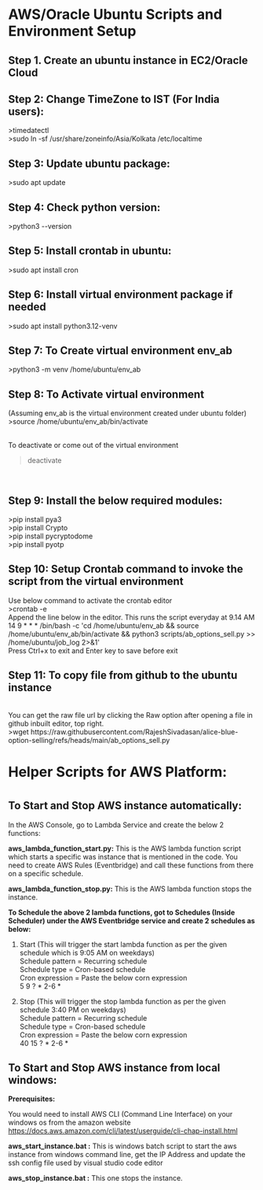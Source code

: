 # AWS/Oracle Ubuntu Scripts and Environment Setup
<h2>Step 1. Create an ubuntu instance in EC2/Oracle Cloud</h2>

<h2>Step 2: Change TimeZone to IST (For India users):</h2>
>timedatectl
<br>>sudo ln -sf /usr/share/zoneinfo/Asia/Kolkata /etc/localtime
<h2>Step 3: Update ubuntu package:</h2>
>sudo apt update
<h2>Step 4: Check python version:</h2>
>python3 --version

<h2>Step 5: Install crontab in ubuntu:</h2>
>sudo apt install cron

<h2>Step 6: Install virtual environment package if needed</h2>
>sudo apt install python3.12-venv

<h2>Step 7: To Create virtual environment env_ab</h2>
>python3 -m venv /home/ubuntu/env_ab

<h2>Step 8: To Activate virtual environment</h2> (Assuming env_ab is the virtual environment created under ubuntu folder)<br>
>source /home/ubuntu/env_ab/bin/activate

<br>To deactivate or come out of the virtual environment<br>
>deactivate
<br>
<h2>Step 9: Install the below required modules: </h2>
>pip install pya3<br>
>pip install Crypto<br>
>pip install pycryptodome<br>
>pip install pyotp<br>

<h2>Step 10: Setup Crontab command to invoke the script from the virtual environment</h2>
Use below command to activate the crontab editor
<br>>crontab -e
<br>Append the line below in the editor. This runs the script everyday at 9.14 AM
<br>14 9 * * * /bin/bash -c 'cd /home/ubuntu/env_ab && source /home/ubuntu/env_ab/bin/activate &&  python3 scripts/ab_options_sell.py >> /home/ubuntu/job_log 2>&1'
<br>Press Ctrl+x to exit and Enter key to save before exit

<h2>Step 11: To copy file from github to the ubuntu instance</h2>
<br>You can get the raw file url by clicking the Raw option after opening a file in github inbuilt editor, top right.
<br>>wget https://raw.githubusercontent.com/RajeshSivadasan/alice-blue-option-selling/refs/heads/main/ab_options_sell.py  

<h1>Helper Scripts for AWS Platform:<h1>
<h2>To Start and Stop AWS instance automatically:</h2>

In the AWS Console, go to Lambda Service and create the below 2 functions:

<b>aws_lambda_function_start.py:</b> 
  This is the AWS lambda function script which starts a specific was instance that is mentioned in the code. You need to create AWS Rules (Eventbridge) and call these functions from there on a specific schedule.

<b>aws_lambda_function_stop.py:</b> 
  This is the AWS lambda function stops the instance. 

<b>
To Schedule the above 2 lambda functions, got to Schedules (Inside Scheduler) under the AWS Eventbridge service and create 2 schedules as below:
</b>


1. Start (This will trigger the start lambda function as per the given schedule which is 9:05 AM on weekdays)<br>
Schedule pattern = Recurring schedule<br>
Schedule type = Cron-based schedule<br>
Cron expression = Paste the below corn expression<br> 
5 9 ? * 2-6 *

2. Stop (This will trigger the stop lambda function as per the given schedule 3:40 PM on weekdays)<br>
Schedule pattern = Recurring schedule<br>
Schedule type = Cron-based schedule<br>
Cron expression = Paste the below corn expression<br> 
40 15 ? * 2-6 *

<h2>To Start and Stop AWS instance from local windows:</h2>

<b>Prerequisites:</b>

You would need to install AWS CLI (Command Line Interface) on your windows os from the amazon website https://docs.aws.amazon.com/cli/latest/userguide/cli-chap-install.html

<b>aws_start_instance.bat :</b>
  This is windows batch script to start the aws instance from windows command line, get the IP Address and update the ssh config file used by visual studio code editor 

<b>aws_stop_instance.bat :</b> 
  This one stops the instance.

